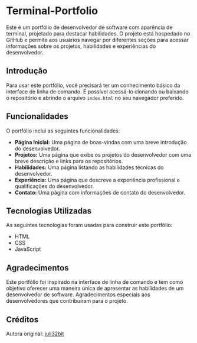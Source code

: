 # Terminal-Portfolio  
Este é um portfólio de desenvolvedor de software com aparência de terminal, projetado para destacar habilidades. O projeto está hospedado no GitHub e permite aos usuários navegar por diferentes seções para acessar informações sobre os projetos, habilidades e experiências do desenvolvedor.  

## Introdução  
Para usar este portfólio, você precisará ter um conhecimento básico da interface de linha de comando. É possível acessá-lo clonando ou baixando o repositório e abrindo o arquivo `index.html` no seu navegador preferido.  

## Funcionalidades  
O portfólio inclui as seguintes funcionalidades:  

- **Página Inicial:** Uma página de boas-vindas com uma breve introdução do desenvolvedor.  
- **Projetos:** Uma página que exibe os projetos do desenvolvedor com uma breve descrição e links para os repositórios.  
- **Habilidades:** Uma página listando as habilidades técnicas do desenvolvedor.  
- **Experiência:** Uma página que descreve a experiência profissional e qualificações do desenvolvedor.  
- **Contato:** Uma página com informações de contato do desenvolvedor.  

## Tecnologias Utilizadas  
As seguintes tecnologias foram usadas para construir este portfólio:  

- HTML  
- CSS  
- JavaScript
  
## Agradecimentos  
Este portfólio foi inspirado na interface de linha de comando e tem como objetivo oferecer uma maneira única de apresentar as habilidades de um desenvolvedor de software. Agradecimentos especiais aos desenvolvedores que contribuíram para o projeto.

## Créditos
Autora original:
[   juli32bit](https://github.com/juli32bit)
